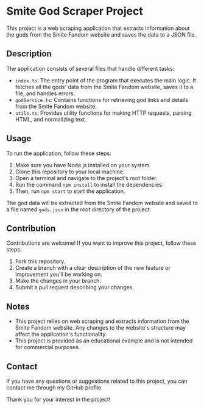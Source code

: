 # Smite God Scraper Project

This project is a web scraping application that extracts information about the gods from the Smite Fandom website and saves the data to a JSON file.

## Description

The application consists of several files that handle different tasks:

- `index.ts`: The entry point of the program that executes the main logic. It fetches all the gods' data from the Smite Fandom website, saves it to a file, and handles errors.
- `godService.ts`: Contains functions for retrieving god links and details from the Smite Fandom website.
- `utils.ts`: Provides utility functions for making HTTP requests, parsing HTML, and normalizing text.

## Usage

To run the application, follow these steps:

1. Make sure you have Node.js installed on your system.
2. Clone this repository to your local machine.
3. Open a terminal and navigate to the project's root folder.
4. Run the command `npm install` to install the dependencies.
5. Then, run `npm start` to start the application.

The god data will be extracted from the Smite Fandom website and saved to a file named `gods.json` in the root directory of the project.

## Contribution

Contributions are welcome! If you want to improve this project, follow these steps:

1. Fork this repository.
2. Create a branch with a clear description of the new feature or improvement you'll be working on.
3. Make the changes in your branch.
4. Submit a pull request describing your changes.

## Notes

- This project relies on web scraping and extracts information from the Smite Fandom website. Any changes to the website's structure may affect the application's functionality.
- This project is provided as an educational example and is not intended for commercial purposes.

## Contact

If you have any questions or suggestions related to this project, you can contact me through my GitHub profile.

Thank you for your interest in the project!